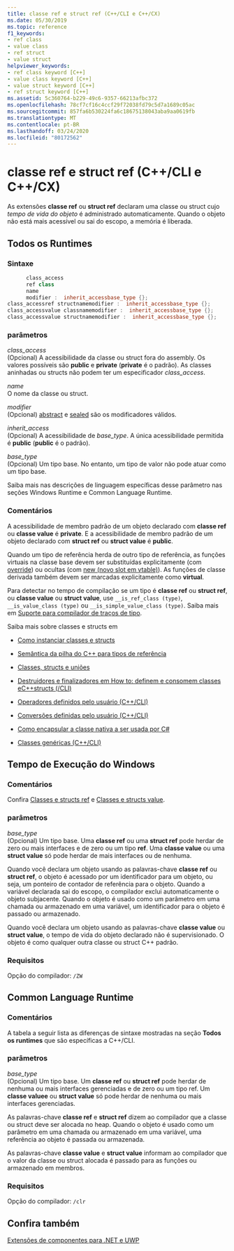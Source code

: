 ```yaml
---
title: classe ref e struct ref (C++/CLI e C++/CX)
ms.date: 05/30/2019
ms.topic: reference
f1_keywords:
- ref class
- value class
- ref struct
- value struct
helpviewer_keywords:
- ref class keyword [C++]
- value class keyword [C++]
- value struct keyword [C++]
- ref struct keyword [C++]
ms.assetid: 5c360764-b229-49c6-9357-66213afbc372
ms.openlocfilehash: 78cf7cf16c4ccf29f72038fd79c5d7a1689c05ac
ms.sourcegitcommit: 857fa6b530224fa6c18675138043aba9aa0619fb
ms.translationtype: MT
ms.contentlocale: pt-BR
ms.lasthandoff: 03/24/2020
ms.locfileid: "80172562"
---
```

# <a name="ref-class-and-ref-struct--ccli-and-ccx"></a>classe ref e struct ref (C++/CLI e C++/CX)

As extensões **classe ref** ou **struct ref** declaram uma classe ou struct cujo *tempo de vida do objeto* é administrado automaticamente. Quando o objeto não está mais acessível ou sai do escopo, a memória é liberada.

## <a name="all-runtimes"></a>Todos os Runtimes

### <a name="syntax"></a>Sintaxe

```cpp
      class_access
      ref class
      name
      modifier :  inherit_accessbase_type {};
class_accessref structnamemodifier :  inherit_accessbase_type {};
class_accessvalue classnamemodifier :  inherit_accessbase_type {};
class_accessvalue structnamemodifier :  inherit_accessbase_type {};
```

### <a name="parameters"></a>parâmetros

*class_access*<br/>
(Opcional) A acessibilidade da classe ou struct fora do assembly. Os valores possíveis são **public** e **private** (**private** é o padrão). As classes aninhadas ou structs não podem ter um especificador *class_access*.

*name*<br/>
O nome da classe ou struct.

*modifier*<br/>
(Opcional) [abstract](abstract-cpp-component-extensions.md) e [sealed](sealed-cpp-component-extensions.md) são os modificadores válidos.

*inherit_access*<br/>
(Opcional) A acessibilidade de *base_type*. A única acessibilidade permitida é **public** (**public** é o padrão).

*base_type*<br/>
(Opcional) Um tipo base. No entanto, um tipo de valor não pode atuar como um tipo base.

Saiba mais nas descrições de linguagem específicas desse parâmetro nas seções Windows Runtime e Common Language Runtime.

### <a name="remarks"></a>Comentários

A acessibilidade de membro padrão de um objeto declarado com **classe ref** ou **classe value** é **private**. E a acessibilidade de membro padrão de um objeto declarado com **struct ref** ou **struct value** é **public**.

Quando um tipo de referência herda de outro tipo de referência, as funções virtuais na classe base devem ser substituídas explicitamente (com [override](override-cpp-component-extensions.md)) ou ocultas (com [new (novo slot em vtable)](new-new-slot-in-vtable-cpp-component-extensions.md)). As funções de classe derivada também devem ser marcadas explicitamente como **virtual**.

Para detectar no tempo de compilação se um tipo é **classe ref** ou **struct ref**, ou **classe value** ou **struct value**, use `__is_ref_class (type)`, `__is_value_class (type)` ou `__is_simple_value_class (type)`. Saiba mais em [Suporte para compilador de traços de tipo](compiler-support-for-type-traits-cpp-component-extensions.md).

Saiba mais sobre classes e structs em

- [Como instanciar classes e structs](../dotnet/how-to-define-and-consume-classes-and-structs-cpp-cli.md)

- [Semântica da pilha do C++ para tipos de referência](../dotnet/cpp-stack-semantics-for-reference-types.md)

- [Classes, structs e uniões](../cpp/classes-and-structs-cpp.md)

- [Destruidores e finalizadores em How to: definem e consomem classes eC++structs (/CLI)](../dotnet/how-to-define-and-consume-classes-and-structs-cpp-cli.md#BKMK_Destructors_and_finalizers)

- [Operadores definidos pelo usuário (C++/CLI)](../dotnet/user-defined-operators-cpp-cli.md)

- [Conversões definidas pelo usuário (C++/CLI)](../dotnet/user-defined-conversions-cpp-cli.md)

- [Como encapsular a classe nativa a ser usada por C#](../dotnet/how-to-wrap-native-class-for-use-by-csharp.md)

- [Classes genéricas (C++/CLI)](generic-classes-cpp-cli.md)

## <a name="windows-runtime"></a>Tempo de Execução do Windows

### <a name="remarks"></a>Comentários

Confira [Classes e structs ref](../cppcx/ref-classes-and-structs-c-cx.md) e [Classes e structs value](../cppcx/value-classes-and-structs-c-cx.md).

### <a name="parameters"></a>parâmetros

*base_type*<br/>
(Opcional) Um tipo base. Uma **classe ref** ou uma **struct ref** pode herdar de zero ou mais interfaces e de zero ou um tipo **ref**. Uma **classe value** ou uma **struct value** só pode herdar de mais interfaces ou de nenhuma.

Quando você declara um objeto usando as palavras-chave **classe ref** ou **struct ref**, o objeto é acessado por um identificador para um objeto, ou seja, um ponteiro de contador de referência para o objeto. Quando a variável declarada sai do escopo, o compilador exclui automaticamente o objeto subjacente. Quando o objeto é usado como um parâmetro em uma chamada ou armazenado em uma variável, um identificador para o objeto é passado ou armazenado.

Quando você declara um objeto usando as palavras-chave **classe value** ou **struct value**, o tempo de vida do objeto declarado não é supervisionado. O objeto é como qualquer outra classe ou struct C++ padrão.

### <a name="requirements"></a>Requisitos

Opção do compilador: `/ZW`

## <a name="common-language-runtime"></a>Common Language Runtime

### <a name="remarks"></a>Comentários

A tabela a seguir lista as diferenças de sintaxe mostradas na seção **Todos os runtimes** que são específicas a C++/CLI.

### <a name="parameters"></a>parâmetros

*base_type*<br/>
(Opcional) Um tipo base. Um **classe ref** ou **struct ref** pode herdar de nenhuma ou mais interfaces gerenciadas e de zero ou um tipo ref. Um **classe valuee** ou **struct value** só pode herdar de nenhuma ou mais interfaces gerenciadas.

As palavras-chave **classe ref** e **struct ref** dizem ao compilador que a classe ou struct deve ser alocada no heap. Quando o objeto é usado como um parâmetro em uma chamada ou armazenado em uma variável, uma referência ao objeto é passada ou armazenada.

As palavras-chave **classe value** e **struct value** informam ao compilador que o valor da classe ou struct alocada é passado para as funções ou armazenado em membros.

### <a name="requirements"></a>Requisitos

Opção do compilador: `/clr`

## <a name="see-also"></a>Confira também

[Extensões de componentes para .NET e UWP](component-extensions-for-runtime-platforms.md)
